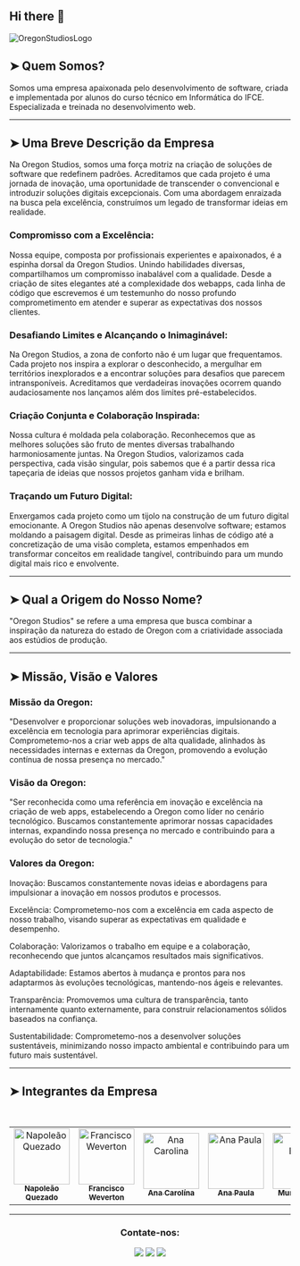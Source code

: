 
## Hi there 👋

<!--

**Here are some ideas to get you started:**

🙋‍♀️ A short introduction - what is your organization all about?
🌈 Contribution guidelines - how can the community get involved?
👩‍💻 Useful resources - where can the community find your docs? Is there anything else the community should know?
🍿 Fun facts - what does your team eat for breakfast?
🧙 Remember, you can do mighty things with the power of [Markdown](https://docs.github.com/github/writing-on-github/getting-started-with-writing-and-formatting-on-github/basic-writing-and-formatting-syntax)
-->

![OregonStudiosLogo](https://github.com/oregonstudios/.github/assets/123766204/8b5b39c9-3ac8-4764-aa55-3ff5cdc2b4f8)



## ➤ Quem Somos? 


Somos uma empresa apaixonada pelo desenvolvimento de software, criada e implementada por alunos do curso técnico em Informática do IFCE. Especializada e treinada no desenvolvimento web.

---

## ➤ Uma Breve Descrição da Empresa


Na Oregon Studios, somos uma força motriz na criação de soluções de software que redefinem padrões. Acreditamos que cada projeto é uma jornada de inovação, uma oportunidade de transcender o convencional e introduzir soluções digitais excepcionais. Com uma abordagem enraizada na busca pela excelência, construímos um legado de transformar ideias em realidade.

### Compromisso com a Excelência:

Nossa equipe, composta por profissionais experientes e apaixonados, é a espinha dorsal da Oregon Studios. Unindo habilidades diversas, compartilhamos um compromisso inabalável com a qualidade. Desde a criação de sites elegantes até a complexidade dos webapps, cada linha de código que escrevemos é um testemunho do nosso profundo comprometimento em atender e superar as expectativas dos nossos clientes.

### Desafiando Limites e Alcançando o Inimaginável:

Na Oregon Studios, a zona de conforto não é um lugar que frequentamos. Cada projeto nos inspira a explorar o desconhecido, a mergulhar em territórios inexplorados e a encontrar soluções para desafios que parecem intransponíveis. Acreditamos que verdadeiras inovações ocorrem quando audaciosamente nos lançamos além dos limites pré-estabelecidos.

### Criação Conjunta e Colaboração Inspirada:

Nossa cultura é moldada pela colaboração. Reconhecemos que as melhores soluções são fruto de mentes diversas trabalhando harmoniosamente juntas. Na Oregon Studios, valorizamos cada perspectiva, cada visão singular, pois sabemos que é a partir dessa rica tapeçaria de ideias que nossos projetos ganham vida e brilham.

### Traçando um Futuro Digital:

Enxergamos cada projeto como um tijolo na construção de um futuro digital emocionante. A Oregon Studios não apenas desenvolve software; estamos moldando a paisagem digital. Desde as primeiras linhas de código até a concretização de uma visão completa, estamos empenhados em transformar conceitos em realidade tangível, contribuindo para um mundo digital mais rico e envolvente.

---

## ➤ Qual a Origem do Nosso Nome?

"Oregon Studios" se refere a uma empresa que busca combinar a inspiração da natureza do estado de Oregon com a criatividade associada aos estúdios de produção.

---

## ➤ Missão, Visão e Valores

### Missão da Oregon:
"Desenvolver e proporcionar soluções web inovadoras, impulsionando a excelência em tecnologia para aprimorar experiências digitais. Comprometemo-nos a criar web apps de alta qualidade, alinhados às necessidades internas e externas da Oregon, promovendo a evolução contínua de nossa presença no mercado."

### Visão da Oregon:
"Ser reconhecida como uma referência em inovação e excelência na criação de web apps, estabelecendo a Oregon como líder no cenário tecnológico. Buscamos constantemente aprimorar nossas capacidades internas, expandindo nossa presença no mercado e contribuindo para a evolução do setor de tecnologia."

### Valores da Oregon:

Inovação: Buscamos constantemente novas ideias e abordagens para impulsionar a inovação em nossos produtos e processos.

Excelência: Comprometemo-nos com a excelência em cada aspecto de nosso trabalho, visando superar as expectativas em qualidade e desempenho.

Colaboração: Valorizamos o trabalho em equipe e a colaboração, reconhecendo que juntos alcançamos resultados mais significativos.

Adaptabilidade: Estamos abertos à mudança e prontos para nos adaptarmos às evoluções tecnológicas, mantendo-nos ágeis e relevantes.

Transparência: Promovemos uma cultura de transparência, tanto internamente quanto externamente, para construir relacionamentos sólidos baseados na confiança.

Sustentabilidade: Comprometemo-nos a desenvolver soluções sustentáveis, minimizando nosso impacto ambiental e contribuindo para um futuro mais sustentável.

---

## ➤ Integrantes da Empresa

<div align="center">
<table>
  <tbody>
    <tr>
      <td align="center"><a href="https://github.com/napkkj"><img src="https://avatars.githubusercontent.com/u/102835435?v=4" width="100px;" alt="Napoleão Quezado"/><br /><sub><b>Napoleão Quezado</b></sub></a><br /></td>
      <br>
      <td align="center"><a href="https://github.com/franciscoweverton"><img src="https://avatars.githubusercontent.com/u/123766204?v=4" width="100px;" alt="Francisco Weverton"/><br /><sub><b>Francisco Weverton</b></sub></a><br /></td>
      <td align="center"><a href="https://github.com/AnaCarolinaClementeCardosoDaSilva"><img src="https://avatars.githubusercontent.com/u/106770900?v=4" width="100px;" alt="Ana Carolina"/><br /><sub><b>Ana Carolína</b></sub></a><br /></td>
      <td align="center"><a href="https://github.com/aanapaulaa7"><img src="https://avatars.githubusercontent.com/u/105110621?v=4" width="100px;" alt="Ana Paula"/><br /><sub><b>Ana Paula</b></sub></a><br /></td>
      <td align="center"><a href="https://github.com/murilobispo"><img src="https://avatars.githubusercontent.com/u/112359490?v=4" width="100px;" alt="Murilo Bispo"/><br /><sub><b>Murilo Bispo</b></sub></a><br /></td>
    </tr>
  </tbody>
</table>
</div>

---

<h3 align="center">Contate-nos:</h3>
<div align="center">

<a href="https://www.instagram.com/studiosoregon/" target="_blank"><img src="https://img.shields.io/badge/-Instagram-%23E4405F?style=for-the-badge&logo=instagram&logoColor=white" target="_blank"></a>
<a href = "mailto:studiosoregon@gmail.com"><img src="https://img.shields.io/badge/-Gmail-%23333?style=for-the-badge&logo=gmail&logoColor=white" target="_blank"></a>
<a href="https://www.linkedin.com/in/oregon-studios-9aa991290" target="_blank"><img src="https://img.shields.io/badge/linkedin-%230077B5.svg?&style=for-the-badge&logo=linkedin&logoColor=white" target="_blank"></a>
  
</div>

